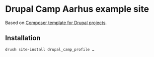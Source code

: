# Drupal Camp Aarhus example site

Based on [Composer template for Drupal projects](https://github.com/drupal-composer/drupal-project).

## Installation

```
drush site-install drupal_camp_profile …
```
